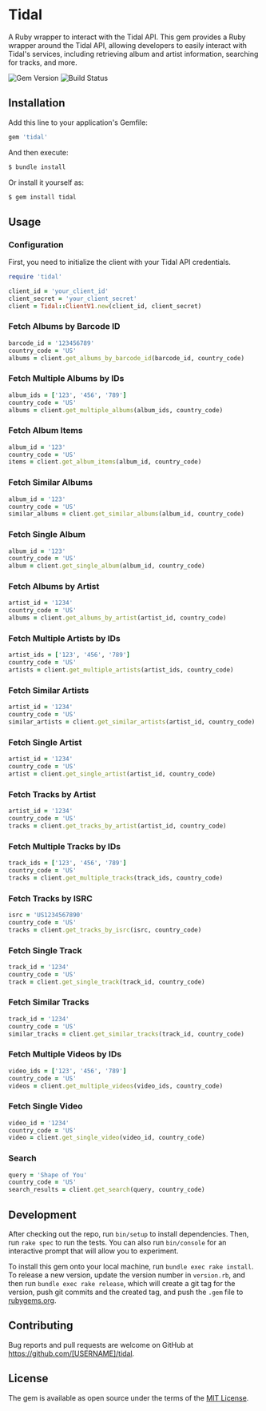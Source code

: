 
# Tidal

A Ruby wrapper to interact with the Tidal API. This gem provides a Ruby wrapper around the Tidal API, allowing developers to easily interact with Tidal's services, including retrieving album and artist information, searching for tracks, and more.

![Gem Version](https://badge.fury.io/rb/tidal.svg)
![Build Status](https://github.com/yourusername/tidal/workflows/CI/badge.svg)

## Installation

Add this line to your application's Gemfile:

```ruby
gem 'tidal'
```

And then execute:

```sh
$ bundle install
```

Or install it yourself as:

```sh
$ gem install tidal
```

## Usage

### Configuration

First, you need to initialize the client with your Tidal API credentials.

```ruby
require 'tidal'

client_id = 'your_client_id'
client_secret = 'your_client_secret'
client = Tidal::ClientV1.new(client_id, client_secret)
```

### Fetch Albums by Barcode ID

```ruby
barcode_id = '123456789'
country_code = 'US'
albums = client.get_albums_by_barcode_id(barcode_id, country_code)
```

### Fetch Multiple Albums by IDs

```ruby
album_ids = ['123', '456', '789']
country_code = 'US'
albums = client.get_multiple_albums(album_ids, country_code)
```

### Fetch Album Items

```ruby
album_id = '123'
country_code = 'US'
items = client.get_album_items(album_id, country_code)
```

### Fetch Similar Albums

```ruby
album_id = '123'
country_code = 'US'
similar_albums = client.get_similar_albums(album_id, country_code)
```

### Fetch Single Album

```ruby
album_id = '123'
country_code = 'US'
album = client.get_single_album(album_id, country_code)
```

### Fetch Albums by Artist

```ruby
artist_id = '1234'
country_code = 'US'
albums = client.get_albums_by_artist(artist_id, country_code)
```

### Fetch Multiple Artists by IDs

```ruby
artist_ids = ['123', '456', '789']
country_code = 'US'
artists = client.get_multiple_artists(artist_ids, country_code)
```

### Fetch Similar Artists

```ruby
artist_id = '1234'
country_code = 'US'
similar_artists = client.get_similar_artists(artist_id, country_code)
```

### Fetch Single Artist

```ruby
artist_id = '1234'
country_code = 'US'
artist = client.get_single_artist(artist_id, country_code)
```

### Fetch Tracks by Artist

```ruby
artist_id = '1234'
country_code = 'US'
tracks = client.get_tracks_by_artist(artist_id, country_code)
```

### Fetch Multiple Tracks by IDs

```ruby
track_ids = ['123', '456', '789']
country_code = 'US'
tracks = client.get_multiple_tracks(track_ids, country_code)
```

### Fetch Tracks by ISRC

```ruby
isrc = 'US1234567890'
country_code = 'US'
tracks = client.get_tracks_by_isrc(isrc, country_code)
```

### Fetch Single Track

```ruby
track_id = '1234'
country_code = 'US'
track = client.get_single_track(track_id, country_code)
```

### Fetch Similar Tracks

```ruby
track_id = '1234'
country_code = 'US'
similar_tracks = client.get_similar_tracks(track_id, country_code)
```

### Fetch Multiple Videos by IDs

```ruby
video_ids = ['123', '456', '789']
country_code = 'US'
videos = client.get_multiple_videos(video_ids, country_code)
```

### Fetch Single Video

```ruby
video_id = '1234'
country_code = 'US'
video = client.get_single_video(video_id, country_code)
```

### Search

```ruby
query = 'Shape of You'
country_code = 'US'
search_results = client.get_search(query, country_code)
```

## Development

After checking out the repo, run `bin/setup` to install dependencies. Then, run `rake spec` to run the tests. You can also run `bin/console` for an interactive prompt that will allow you to experiment.

To install this gem onto your local machine, run `bundle exec rake install`. To release a new version, update the version number in `version.rb`, and then run `bundle exec rake release`, which will create a git tag for the version, push git commits and the created tag, and push the `.gem` file to [rubygems.org](https://rubygems.org).

## Contributing

Bug reports and pull requests are welcome on GitHub at https://github.com/[USERNAME]/tidal.

## License

The gem is available as open source under the terms of the [MIT License](https://opensource.org/licenses/MIT).